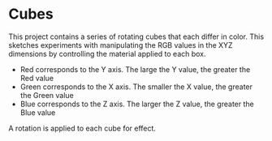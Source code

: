 # Cubes

This project contains a series of rotating cubes that each differ in color. This sketches experiments with manipulating the RGB values in the XYZ dimensions by controlling the material applied to each box.

- Red corresponds to the Y axis. The large the Y value, the greater the Red value
- Green corresponds to the X axis. The smaller the X value, the greater the Green value
- Blue corresponds to the Z axis. The larger the Z value, the greater the Blue value

A rotation is applied to each cube for effect.